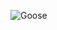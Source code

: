 ![Goose](https://github.com/Gwinbllade/GooseGame/assets/103678886/55f378cf-a04e-4d43-8ec2-f05b218a2a0d)
